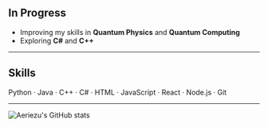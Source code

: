 ## In Progress

- Improving my skills in **Quantum Physics** and **Quantum Computing**
- Exploring **C#** and **C++**

---

## Skills

Python · Java · C++ · C# · HTML · JavaScript · React · Node.js · Git

---

![Aeriezu's GitHub stats](https://github-readme-stats.vercel.app/api?username=aeriezu&show_icons=true&theme=github)
